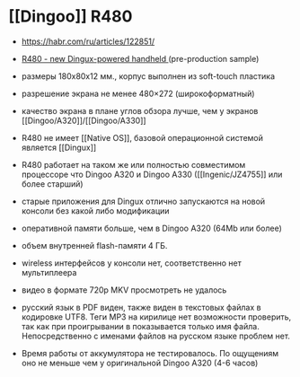 # [[Dingoo]] R480

- https://habr.com/ru/articles/122851/
- [R480 - new Dingux-powered handheld ](https://youtu.be/-G_c-umMD7c) (pre-production sample)

-   размеры 180х80х12 мм., корпус выполнен из soft-touch пластика
-   разрешение экрана не менее 480×272 (широкоформатный)
-   качество экрана в плане углов обзора лучше, чем у экранов [[Dingoo/A320]]/[[Dingoo/A330]]
-   R480 не имеет [[Native OS]], базовой операционной системой является [[Dingux]]
-   R480 работает на таком же или полностью совместимом процессоре что Dingoo A320 и Dingoo A330 ([[Ingenic/JZ4755]] или более старший)
-   старые приложения для Dingux отлично запускаются на новой консоли без какой либо модификации
-   оперативной памяти больше, чем в Dingoo A320 (64Mb или более)
-   объем внутренней flash-памяти 4 ГБ.
-   wireless интерфейсов у консоли нет, соответственно нет мультиплеера
-   видео в формате 720p MKV просмотреть не удалось
-   русский язык в PDF виден, также виден в текстовых файлах в кодировке UTF8. Теги MP3 на кирилице нет возможности проверить, так как при проигрывании в показывается только имя файла. Непосредственно с именами файлов на русском языке проблем нет.
-   Время работы от аккумулятора не тестировалось. По ощущениям оно не меньше чем у оригинальной Dingoo A320 (4-6 часов)
